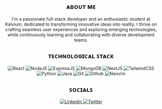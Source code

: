 <div align="center">

## ᴀʙᴏᴜᴛ ᴍᴇ
I'm a passionate full-stack developer and an enthusiastic student at Kalvium, dedicated to transforming innovative ideas into reality. I thrive on crafting seamless user experiences and exploring emerging technologies, while continuously learning and collaborating with diverse development teams.

## ᴛᴇᴄʜɴᴏʟᴏɢɪᴄᴀʟ ꜱᴛᴀᴄᴋ
<p>
  <img alt="React" src="https://img.shields.io/badge/React-black?style=for-the-badge&logo=react&logoColor=white"/>
  <img alt="NodeJS" src="https://img.shields.io/badge/Node%20js-black?style=for-the-badge&logo=nodedotjs&logoColor=white"/>
  <img alt="ExpressJS" src="https://img.shields.io/badge/Express%20js-black?style=for-the-badge&logo=express&logoColor=white"/>
  <img alt="MongoDB" src="https://img.shields.io/badge/MongoDB-black?style=for-the-badge&logo=mongodb&logoColor=white"/>
  <img alt="NextJS" src="https://img.shields.io/badge/next%20js-black?style=for-the-badge&logo=nextdotjs&logoColor=white"/>
  <img alt="TailwindCSS" src="https://img.shields.io/badge/Tailwind_CSS-black?style=for-the-badge&logo=tailwind-css&logoColor=white"/>
  <img alt="Python" src="https://img.shields.io/badge/Python-black?style=for-the-badge&logo=python&logoColor=white"/>
  <img alt="Java" src="https://img.shields.io/badge/java-black.svg?style=for-the-badge&logo=openjdk&logoColor=white"/>
  <img alt="Git" src="https://img.shields.io/badge/GIT-black?style=for-the-badge&logo=git&logoColor=white"/>
  <img alt="Github" src="https://img.shields.io/badge/GitHub-black?style=for-the-badge&logo=github&logoColor=white"/>
  <img alt="Neovim" src="https://img.shields.io/badge/NeoVim-black.svg?&style=for-the-badge&logo=neovim&logoColor=white"/>
</p>

## ꜱᴏᴄɪᴀʟꜱ
<p>
  <a href="https://www.linkedin.com/in/reacharman/" target="_blank">
    <img alt="Linkedin" src="https://img.shields.io/badge/LinkedIn-black?style=for-the-badge&logo=linkedin&logoColor=white"/>
  </a>
  <a href="https://x.com/reacharman" target="_blank">
    <img alt="Twitter" src="https://img.shields.io/badge/Twitter-black?style=for-the-badge&logo=x&logoColor=white"/>
  </a>
</p>

</div>

